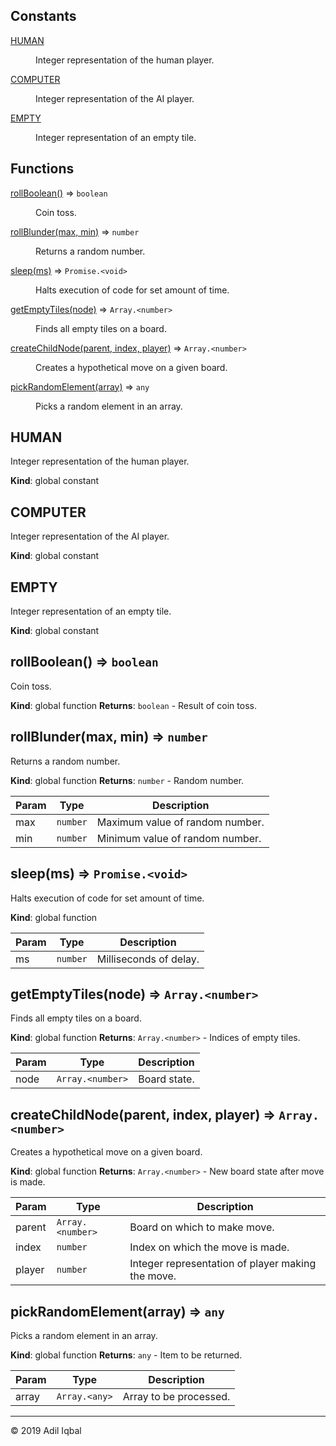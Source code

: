 ## Constants

<dl>
<dt><a href="#HUMAN">HUMAN</a></dt>
<dd><p>Integer representation of the human player.</p>
</dd>
<dt><a href="#COMPUTER">COMPUTER</a></dt>
<dd><p>Integer representation of the AI player.</p>
</dd>
<dt><a href="#EMPTY">EMPTY</a></dt>
<dd><p>Integer representation of an empty tile.</p>
</dd>
</dl>

## Functions

<dl>
<dt><a href="#rollBoolean">rollBoolean()</a> ⇒ <code>boolean</code></dt>
<dd><p>Coin toss.</p>
</dd>
<dt><a href="#rollBlunder">rollBlunder(max, min)</a> ⇒ <code>number</code></dt>
<dd><p>Returns a random number.</p>
</dd>
<dt><a href="#sleep">sleep(ms)</a> ⇒ <code>Promise.&lt;void&gt;</code></dt>
<dd><p>Halts execution of code for set amount of time.</p>
</dd>
<dt><a href="#getEmptyTiles">getEmptyTiles(node)</a> ⇒ <code>Array.&lt;number&gt;</code></dt>
<dd><p>Finds all empty tiles on a board.</p>
</dd>
<dt><a href="#createChildNode">createChildNode(parent, index, player)</a> ⇒ <code>Array.&lt;number&gt;</code></dt>
<dd><p>Creates a hypothetical move on a given board.</p>
</dd>
<dt><a href="#pickRandomElement">pickRandomElement(array)</a> ⇒ <code>any</code></dt>
<dd><p>Picks a random element in an array.</p>
</dd>
</dl>

<a name="HUMAN"></a>

## HUMAN
Integer representation of the human player.

**Kind**: global constant
<a name="COMPUTER"></a>

## COMPUTER
Integer representation of the AI player.

**Kind**: global constant
<a name="EMPTY"></a>

## EMPTY
Integer representation of an empty tile.

**Kind**: global constant
<a name="rollBoolean"></a>

## rollBoolean() ⇒ <code>boolean</code>
Coin toss.

**Kind**: global function
**Returns**: <code>boolean</code> - Result of coin toss.
<a name="rollBlunder"></a>

## rollBlunder(max, min) ⇒ <code>number</code>
Returns a random number.

**Kind**: global function
**Returns**: <code>number</code> - Random number.

| Param | Type | Description |
| --- | --- | --- |
| max | <code>number</code> | Maximum value of random number. |
| min | <code>number</code> | Minimum value of random number. |

<a name="sleep"></a>

## sleep(ms) ⇒ <code>Promise.&lt;void&gt;</code>
Halts execution of code for set amount of time.

**Kind**: global function

| Param | Type | Description |
| --- | --- | --- |
| ms | <code>number</code> | Milliseconds of delay. |

<a name="getEmptyTiles"></a>

## getEmptyTiles(node) ⇒ <code>Array.&lt;number&gt;</code>
Finds all empty tiles on a board.

**Kind**: global function
**Returns**: <code>Array.&lt;number&gt;</code> - Indices of empty tiles.

| Param | Type | Description |
| --- | --- | --- |
| node | <code>Array.&lt;number&gt;</code> | Board state. |

<a name="createChildNode"></a>

## createChildNode(parent, index, player) ⇒ <code>Array.&lt;number&gt;</code>
Creates a hypothetical move on a given board.

**Kind**: global function
**Returns**: <code>Array.&lt;number&gt;</code> - New board state after move is made.

| Param | Type | Description |
| --- | --- | --- |
| parent | <code>Array.&lt;number&gt;</code> | Board on which to make move. |
| index | <code>number</code> | Index on which the move is made. |
| player | <code>number</code> | Integer representation of player making the move. |

<a name="pickRandomElement"></a>

## pickRandomElement(array) ⇒ <code>any</code>
Picks a random element in an array.

**Kind**: global function
**Returns**: <code>any</code> - Item to be returned.

| Param | Type | Description |
| --- | --- | --- |
| array | <code>Array.&lt;any&gt;</code> | Array to be processed. |


* * *

&copy; 2019 Adil Iqbal